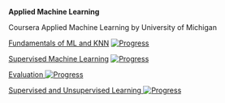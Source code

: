 **Applied Machine Learning**

Coursera Applied Machine Learning by University of Michigan

[Fundamentals of ML and KNN](https://www.coursera.org/learn/python-machine-learning/home/week/1) [![Progress](https://img.shields.io/badge/Done-✔-green.svg?style=flat)]()

[ Supervised Machine Learning](https://www.coursera.org/learn/python-machine-learning/home/week/2) [![Progress](https://img.shields.io/badge/Done-✔-green.svg?style=flat)]()

[Evaluation ](https://www.coursera.org/learn/python-machine-learning/home/week/3) [![Progress](https://img.shields.io/badge/Done-✔-green.svg?style=flat)]()

[Supervised and Unsupervised Learning ](https://www.coursera.org/learn/python-machine-learning/home/week/4) [![Progress](https://img.shields.io/badge/Not_Started-0%25-blue.svg?style=flat)]()
